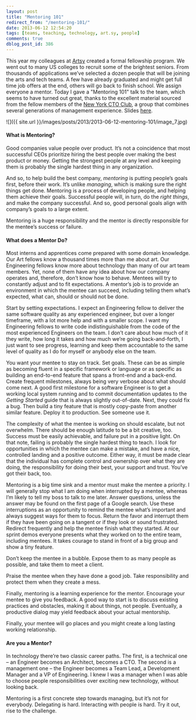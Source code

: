 ```yaml
---
layout: post
title: "Mentoring 101"
redirect_from: "/mentoring-101/"
date: 2013-06-12 12:54:20
tags: [teams, teaching, technology, art.sy, people]
comments: true
dblog_post_id: 386
---
```

This year my colleagues at [Artsy](http://artsy.net) created a formal fellowship program. We went out to many US colleges to recruit some of the brightest seniors. From thousands of applications we’ve selected a dozen people that will be joining the arts and tech teams. A few have already graduated and might get full time job offers at the end, others will go back to finish school. We assign everyone a mentor. Today I gave a "Mentoring 101" talk to the team, which seems to have turned out great, thanks to the excellent material sourced from the fellow members of the [New York CTO Club](https://www.linkedin.com/groups/New-York-CTO-Club-45712/about), a group that combines several generations of management experience. Slides [here](http://www.slideshare.net/dblockdotorg/mentoring-101-the-artsy-way).

![]({{ site.url }}/images/posts/2013/2013-06-12-mentoring-101/image_7.jpg)

#### What is Mentoring?

Good companies value people over product. It’s not a coincidence that most successful CEOs prioritize hiring the best people over making the best product or money. Getting the strongest people at any level and keeping them is probably the single hardest thing in any organization.

And so, to help build the best company, _mentoring_ is putting people’s goals first, before their work. It’s unlike _managing_, which is making sure the right things get done. Mentoring is a process of developing people, and helping them achieve their goals. Successful people will, in turn, do the _right things_, and make the company successful. And so, good personal goals align with company’s goals to a large extent.

Mentoring is a huge responsibility and the mentor is directly responsible for the mentee’s success or failure.

#### What does a Mentor Do?

Most interns and apprentices come prepared with some domain knowledge. Our Art fellows know a thousand times more than me about art. Our Engineering fellows know more about technology than many of our art team members. Yet, none of them have any idea about how our company operates and, therefore, don’t know how to behave. Mentees will try to constantly adjust and to fit expectations. A mentor’s job is to provide an environment in which the mentee can succeed, including telling them what’s expected, what can, should or should not be done.

Start by setting expectations. I expect an Engineering fellow to deliver the same software quality as any experienced engineer, but over a longer timeframe, with a lot more help and with a smaller scope. I want my Engineering fellows to write code indistinguishable from the code of the most experienced Engineers on the team. I don’t care about how much of it they write, how long it takes and how much we’re going back-and-forth,  I just want to see progress, learning and keep them accountable to the same level of quality as I do for myself or anybody else on the team.

You want your mentee to stay on track. Set goals. These can be as simple as becoming fluent in a specific framework or language or as specific as building an end-to-end feature that spans a front-end and a back-end. Create frequent milestones, always being very verbose about what should come next. A good first milestone for a software Engineer is to get a working local system running and to commit documentation updates to the _Getting Started_ guide that is always slightly out-of-date. Next, they could fix a bug. Then build a tiny feature that is mostly copy-paste from another similar feature. Deploy it to production. See someone use it.

The complexity of what the mentee is working on should escalate, but not overwhelm. There should be enough latitude to be a bit creative, too. Success must be easily achievable, and failure put in a positive light. On that note, failing is probably the single hardest thing to teach. I look for opportunities in which the mentee can make a mistake, and have a nice, controlled landing and a positive outcome. Either way, it must be made clear that the individual has complete control and ownership over what they are doing, the responsibility for doing their best, your support and trust. You’ve got their back, too.

Mentoring is a big time sink and a mentor must make the mentee a priority. I will generally stop what I am doing when interrupted by a mentee, whereas I’m likely to tell my boss to talk to me later. Answer questions, unless the answer may be found on the first page of a Google search. Use these interruptions as an opportunity to remind the mentee what’s important and always suggest ways for them to focus. Return the favor and interrupt them if they have been going on a tangent or if they look or sound frustrated. Redirect frequently and help the mentee finish what they started. At our sprint demos everyone presents what they worked on to the entire team, including mentees. It takes courage to stand in front of a big group and show a tiny feature.

Don’t keep the mentee in a bubble. Expose them to as many people as possible, and take them to meet a client.

Praise the mentee when they have done a good job. Take responsibility and protect them when they create a mess.

Finally, mentoring is a learning experience for the mentor. Encourage your mentee to give you feedback. A good way to start is to discuss existing practices and obstacles, making it about things, not people. Eventually, a productive dialog may yield feedback about your actual mentorship.

Finally, your mentee will go places and you might create a long lasting working relationship.

#### Are you a Mentor?

In technology there’re two classic career paths. The first, is a technical one – an Engineer becomes an Architect, becomes a CTO. The second is a management one – the Engineer becomes a Team Lead, a Development Manager and a VP of Engineering. I knew I was a manager when I was able to choose people responsibilities over exciting new technology, without looking back.

Mentoring is a first concrete step towards managing, but it’s not for everybody. Delegating is hard. Interacting with people is hard. Try it out, rise to the challenge.
